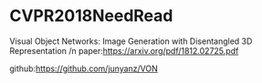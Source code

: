 # CVPR2018NeedRead

Visual Object Networks: Image Generation with Disentangled 3D Representation /n
paper:https://arxiv.org/pdf/1812.02725.pdf 

github:https://github.com/junyanz/VON
